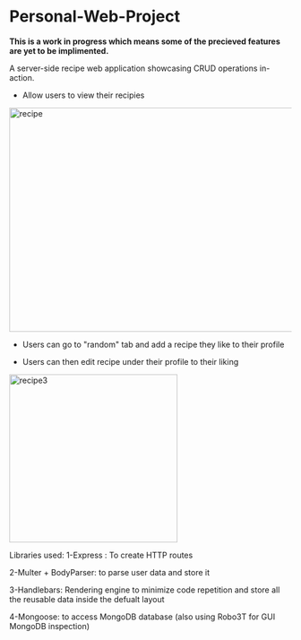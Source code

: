 # Personal-Web-Project
**This is a work in progress which means some of the precieved features are yet to be implimented.**


A server-side recipe web application showcasing CRUD operations in-action.

* Allow users to view their recipies

<img src="https://i.ibb.co/NTM0Vc1/recipe.png" alt="recipe" border="0" width="800px" height="400px">

* Users can go to "random" tab and add a recipe they like to their profile

* Users can then edit recipe under their profile to their liking
<img src="https://i.ibb.co/m81tRbp/recipe3.png" alt="recipe3" border="0" width="300px" height="300px">

Libraries used:
1-Express : To create HTTP routes

2-Multer + BodyParser: to parse user data and store it

3-Handlebars: Rendering engine to minimize code repetition and store all the reusable data inside the defualt layout

4-Mongoose: to access MongoDB database (also using Robo3T for GUI MongoDB inspection)
